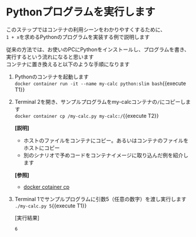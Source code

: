 # Pythonプログラムを実行します

このステップではコンテナの利用シーンをわかりやすくするために、<br/>
`1 + x`を求めるPythonのプログラムを実装する例で説明します<br/>

従来の方法では、お使いのPCにPythonをインストールし、プログラムを書き、実行するという流れになると思います<br/>
コンテナに置き換えると以下のような手順になります<br/>

1. Pythonのコンテナを起動します<br/>
  `docker container run -it --name my-calc python:slim bash`{{execute T1}} <br/>

2. Terminal 2を開き、サンプルプログラムをmy-calcコンテナの`/`にコピーします<br/>
  `docker container cp /my-calc.py my-calc:/`{{execute T2}} <br/>

    **[説明]**<br/>
      - ホストのファイルをコンテナにコピー。あるいはコンテナのファイルをホストにコピー
      - 別のシナリオで予めコードをコンテナイメージに取り込んだ例を紹介します

    **[参照]**<br/>
      - [docker cotainer cp](https://docs.docker.com/engine/reference/commandline/container_cp/)

3. Terminal 1でサンプルプログラムに引数5（任意の数字）を渡し実行します<br/>
  `./my-calc.py 5`{{execute T1}} <br/>

    [実行結果]<br/>

    ```shell
    6
    ```